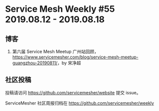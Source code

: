 # Service Mesh Weekly #55 2019.08.12 - 2019.08.18

## 博客

1. 第六届 Service Mesh Meetup 广州站回顾，<https://www.servicemesher.com/blog/service-mesh-meetup-guangzhou-20190811/>，by 宋净超

## 社区投稿

投稿请访问 https://github.com/servicemesher/website 提交 issue。


ServiceMesher 社区周报归档在 https://github.com/servicemesher/weekly

